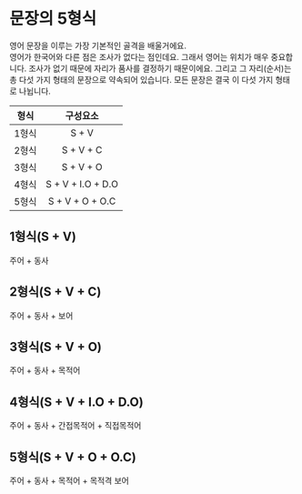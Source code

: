 # 문장의 5형식
영어 문장을 이루는 가장 기본적인 골격을 배울거에요.<br>
영어가 한국어와 다른 점은 조사가 없다는 점인데요. 그래서 영어는 위치가 매우 중요합니다.
조사가 없기 때문에 자리가 품사를 결정하기 때문이에요.
그리고 그 자리(순서)는 총 다섯 가지 형태의 문장으로 약속되어 있습니다.
모든 문장은 결국 이 다섯 가지 형태로 나뉩니다.

|형식|구성요소|
|:------:|:------:|
|1형식| S + V|
|2형식| S + V + C|
3형식| S + V + O
4형식| S + V + I.O + D.O
5형식| S + V + O + O.C
## 1형식(S + V)
주어 + 동사
## 2형식(S + V + C)
주어 + 동사 + 보어
## 3형식(S + V + O)
주어 + 동사 + 목적어
## 4형식(S + V + I.O + D.O)
주어 + 동사 + 간접목적어 + 직접목적어
## 5형식(S + V + O + O.C)
주어 + 동사 + 목적어 + 목적격 보어
